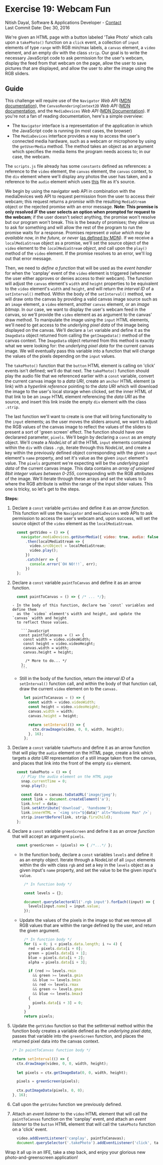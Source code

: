 # Exercise 19: Webcam Fun
Nitish Dayal, Software & Applications Developer - [Contact](http://nitishdayal.me)  
Last Commit Date: Dec 30, 2016

We're given an HTML page with a button labeled 'Take Photo' which calls upon a `takePhoto()`
  function on a `click` event, a collection of `input` elements of type `range` with RGB min/max
  labels, a `canvas` element, a `video` element, and an empty div with the class `strip`. Our goal
  is to write the necessary JavaScript code to ask permission for the user's webcam, display the
  feed from that webcam on the page, allow the user to save pictures that are displayed,
  and allow the user to alter the image using the RGB sliders.

## Guide

This challenge will require use of the `Navigator` _Web API_ ([MDN documentation](https://developer.mozilla.org/en-US/docs/Web/API/Navigator)),
  the `CanvasRenderingContext2D` _Web API_ ([MDN documentation](https://developer.mozilla.org/en-US/docs/Web/API/CanvasRenderingContext2D), 
  and the `MediaDevices` _Web API_ ([MDN Documentation](https://developer.mozilla.org/en-US/docs/Web/API/Navigator/mediaDevices)). 
  If you're not a fan of reading documentation, here's a simple overview:

  - The `Navigator` interface is a representation of the application in which the JavaScript
    code is running (in most cases, the browser)
  - The `MediaDevices` interface provides a way to access the user's connected media hardware,
    such as a webcam or microphone by using the `getUserMedia` method. The method takes
    an object as an argument which specifies the media items the program needs access to;
    in our case, the webcam.

The `scripts.js` file already has some `constants` defined as references: a reference to 
  the `video` element, the `canvas` element, the `canvas` context, to the `div` element 
  where we'll display any photos the user has taken, and a reference to the `audio` element
  which uses [this](http://wesbos.com/demos/photobooth/snap.mp3) file as it's source.
  
We begin by using the navigator web API in combination with the mediaDevices web API to
  request permission from the user to access their webcam; this request returns a _promise_
  with the resulting `MediaStream` object or the rejected promise with an error message. **Note:
  This promise is only resolved *IF* the user selects an option when prompted for request
  to the webcam**; if the user doesn't select anything, the promise won't resolve but our program
  won't break. This is the beauty of promises; they allow us to ask for something and will
  allow the rest of the program to run the promise waits for a response. Promises represent
  _a value which may be available now, in the future, or never_ ([as defined by MDN](https://developer.mozilla.org/en-US/docs/Web/JavaScript/Reference/Global_Objects/Promise)). If
  we receive a `localMediaStream` object as a promise, we'll set the source object of the `video` 
  element to the _`localMediaStream` object_, and call upon the `play()` method of the `video` element. 
  If the promise resolves to an error, we'll log out that error message.

Then, we need to _define a function_ that will be used as the _event handler_ for when the 
  'canplay' event of the `video` element is triggered (whenever the user either approves or 
  denies access to their webcam). The function will adjust the `canvas` element's 
  `width` and `height` properties to be equivalent to the `video` element's `width` and `height`,
  and will return the _interval ID_ of a `setInterval()` method. Within the body of the 
  `setInterval()` method, we will draw onto the canvas by providing a valid canvas image
  source such as an `image` element, a `video` element, another `canvas` element, or an
  _image bitmap_. In our case, we want to display the user's webcam feed in the canvas,
  so we'll provide the `video` element as as argument to the canvas' draw method.
  To manipulate the image using the `input` HTML elements, we'll need to get access
  to the _underlying pixel data_ of the image being displayed on the canvas.
  We'll declare a `let` variable and define it as the `ImageData` object returned
  from calling the `getImageData()` method of the canvas context. The `ImageData` object
  returned from this method is exactly what we were looking for: the _underlying pixel data_
  for the current canvas image. We will eventually pass this variable into a function
  that will change the values of the pixels depending on the `input` values.

The `takePhoto()` function that the `button` HTML element is calling on 'click' events
  isn't defined; we'll do that next. The `takePhoto()` function should play the audio file
  that we referenced earlier with a `const` variable, convert the current canvas image
  to a _data URI_, create an `anchor` HTML element (a link) with a _hyperlink reference_
  pointing to the _data URI_ which will download the image to the user's local storage
  when clicked, set the inner HTML of that link to be an `image` HTML element referencing
  the _data URI_ as the source, and insert this link inside the empty `div` element
  with the class `.strip`.

The last function we'll want to create is one that will bring functionality to the `input`
  elements; as the user moves the sliders around, we want to adjust the RGB values of the
  canvas image to reflect the values of the sliders to present a sort of 'green screen'
  effect. The function should have one declarared parameter, `pixels`. We'll begin by declaring 
  a `const` as an empty object. We'll create a _NodeList_ of all the HTML `input` elements contained 
  within the `div` with class `.rgb`, iterate through this _NodeList_, and create a key within 
  the previously defined object corresponding with the given `input` element's `name` property, 
  and set it's value as the given `input` element's value. The `pixels` argument we're expecting
  will be the _underlying pixel data_ of the current canvas image. This data contains an _array
  of unsigned 8bit integer values between 0-255_, corresponding with the RGB attributes of the image.
  We'll iterate through these arrays and set the values to 0 where the RGB attribute is within
  the range of the input slider values. This one is tricky, so let's get to the steps.

**Steps:**

1. Declare a `const` variable `getVideo` and define it as an _arrow function_. This function
  will use the `Navigator` and `mediaDevices` web APIs to ask permission to access the user's
  webcam and, upon success, will set the source object of the `video` element as the 
  `localMediaStream`.

    ```JavaScript
      const getVideo = () => {
        navigator.mediaDevices.getUserMedia({ video: true, audio: false })
          .then(localMediaStream => {
            video.srcObject = localMediaStream;
            video.play();
          })
          .catch(err => {
            console.error(`OH NO!!!`, err);
          })
      };
    ```

2. Declare a `const` variable `paintToCanvas` and define it as an arrow function.

    ```JavaScript
      const paintToCanvas = () => { /* ... */};
    ```

       - In the body of this function, declare two `const` variables and define them
         as the `video` element's width and height, and update the `canvas` width and height
         to reflect those values.

           ```JavaScript
          const paintToCanavas = () => {
            const width = video.videoWidth;
            const height = video.videoHeight;
            canvas.width = width;
            canvas.height = height; 

             /* More to do... */
           };
           ```

    - Still in the body of the function, return the _interval ID_ of a `setInterval()`
      function call, and within the body of that function call, draw the current `video`
      element on to the `canvas.`

        ```JavaScript
          let paintToCanavas = () => {
            const width = video.videoWidth;
            const height = video.videoHeight;
            canvas.width = width;
            canvas.height = height; 

            return setInterval(() => {
              ctx.drawImage(video, 0, 0, width, height);
            }, 16);
          };
        ```

3. Declare a `const` variable `takePhoto` and define it as an arrow function that will
  play the `audio` element on the HTML page, create a link which targets a _data URI_
  representation of a still image taken from the canvas, and places that link into the front
  of the empty `div` element.

    ```JavaScript
      const takePhoto = () => {
        // Play the audio element on the HTML page
        snap.currentTime = 0;
        snap.play();

        const data = canvas.toDataURL('image/jpeg');
        const link = document.createElement('a');
        link.href = data;
        link.setAttribute('download', 'handsome');
        link.innerHTML = `<img src="${data}" alt="Handsome Man" />`;
        strip.insertBefore(link, strip.firsChild);
      };
    ```

4. Declare a `const` variable `greenScreen` and define it as an _arrow function_ that will
  accept an argument `pixels`.

    ```JavaScript
      const greenScreen = (pixels) => { /*...*/ };
    ```

    - In the function body, declare a `const` variables `levels` and define it as an empty
      object. Iterate through a _NodeList_ of all `input` elements within the div with class
      `rgb` and set a key in the `levels` object as a given input's `name` property, and
      set the value to be the given input's `value`.

        ```JavaScript
          /* In function body */

          const levels = {};

          document.querySelectorAll('.rgb input').forEach((input) => {
            levels[input.name] = input.value;
          });
        ```

    - Update the values of the pixels in the image so that we remove all RGB
      values that are within the range defined by the user, and return the given
      argument.

        ```JavaScript
          /* In function body */
          for (i = 0; i < pixels.data.length; i += 4) {
            red = pixels.data[i + 0];
            green = pixels.data[i + 1];
            blue = pixels.data[i + 2];
            alpha = pixels.data[i + 3];

            if (red >= levels.rmin
              && green >= levels.gmin
              && blue >= levels.bmin
              && red <= levels.rmax
              && green <= levels.gmax
              && blue <= levels.bmax) 
            {
              pixels.data[i + 3] = 0;
            }
          }
          return pixels;
        ```

5. Update the `getVideo` function so that the setInterval method within the function body
  creates a variable defined as the _underlying pixel data_, passes that variable into the
  `greenScreen` function, and places the returned pixel data into the canvas context.

    ```JavaScript
    /* In paintToCanvas function body */

    return setInterval(() => {
      ctx.drawImage(video, 0, 0, width, height);
      
      let pixels = ctx.getImageData(0, 0, width, height);

      pixels = greenScreen(pixels);
      
      ctx.putImageData(pixels, 0, 0);
    }, 16);
    ```

6. Call upon the `getVideo` function we previously defined.

7. Attach an _event listener_ to the `video` HTML element that will call the `paintToCanvas`
  function on the 'canplay' event, and attach an _event listener_ to the `button` HTML element
  that will call the `takePhoto` function on a 'click' event.

    ```JavaScript
      video.addEventListener('canplay', paintToCanavas);
      document.querySelector('.takePhoto').addEventListener('click', takePhoto);
    ```

Wrap it all up in an IIFE, take a step back, and enjoy your glorious new photo-and-greenscreen
  application!
